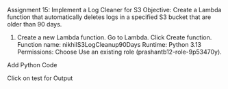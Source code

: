 Assignment 15: Implement a Log Cleaner for S3
Objective: Create a Lambda function that automatically deletes logs in a specified S3 bucket that are older than 90 days.

1.	Create a new Lambda function.
	Go to Lambda.
	Click Create function.
	Function name: nikhilS3LogCleanup90Days
	Runtime: Python 3.13
	Permissions: Choose Use an existing role (prashantb12-role-9p53470y).

 



Add Python Code 


Click on test for Output